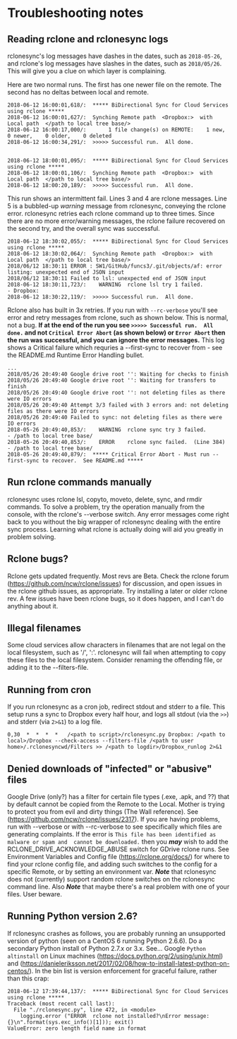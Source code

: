 # Troubleshooting notes 

## Reading rclone and rclonesync logs
rclonesync's log messages have dashes in the dates, such as `2018-05-26`, and rclone's log messages have slashes in the dates, 
such as `2018/05/26`. This will give you a clue on which layer is complaining.  

Here are two normal runs.  The first has one newer file on the remote.  The second has no deltas between local and remote.  

```
2018-06-12 16:00:01,618/:  ***** BiDirectional Sync for Cloud Services using rclone *****
2018-06-12 16:00:01,627/:  Synching Remote path  <Dropbox:>  with Local path  </path to local tree base/>
2018-06-12 16:00:17,000/:       1 file change(s) on REMOTE:    1 new,    0 newer,    0 older,    0 deleted
2018-06-12 16:00:34,291/:  >>>>> Successful run.  All done.


2018-06-12 18:00:01,095/:  ***** BiDirectional Sync for Cloud Services using rclone *****
2018-06-12 18:00:01,106/:  Synching Remote path  <Dropbox:>  with Local path  </path to local tree base/>
2018-06-12 18:00:20,189/:  >>>>> Successful run.  All done.
```

This run shows an intermittent fail.  Lines 3 and 4 are rclone messages.  Line 5 is a bubbled-up _warning_ message from rclonesync, conveying
the rclone error.  rclonesync retries each rclone command up to three times.  Since there are no more error/warning messages, 
the rclone failure recovered on the second try, and the overall sync was successful.

```
2018-06-12 18:30:02,055/:  ***** BiDirectional Sync for Cloud Services using rclone *****
2018-06-12 18:30:02,064/:  Synching Remote path  <Dropbox:>  with Local path  </path to local tree base/>
2018/06/12 18:30:11 ERROR : SW1/GitHub/funcs3/.git/objects/af: error listing: unexpected end of JSON input
2018/06/12 18:30:11 Failed to lsl: unexpected end of JSON input
2018-06-12 18:30:11,723/:    WARNING  rclone lsl try 1 failed.            - Dropbox:
2018-06-12 18:30:22,119/:  >>>>> Successful run.  All done.
```

Rclone also has built in 3x retries.  If you run with `--rc-verbose` you'll see error and retry messages from rclone, such as shown below.
This is normal, not a bug. **If at the end of the run you see `>>>>> Successful run.  All done.` and not `Critical Error Abort` 
(as shown below) or `Error Abort` then the run was successful, and you can ignore the error messages.**
This log shows a Critical failure which requries a --first-sync to recover from - see the README.md Runtime Error Handling bullet.
```
...
2018/05/26 20:49:40 Google drive root '': Waiting for checks to finish
2018/05/26 20:49:40 Google drive root '': Waiting for transfers to finish
2018/05/26 20:49:40 Google drive root '': not deleting files as there were IO errors
2018/05/26 20:49:40 Attempt 3/3 failed with 3 errors and: not deleting files as there were IO errors
2018/05/26 20:49:40 Failed to sync: not deleting files as there were IO errors
2018-05-26 20:49:40,853/:    WARNING  rclone sync try 3 failed.           - /path to local tree base/
2018-05-26 20:49:40,853/:    ERROR    rclone sync failed.  (Line 384)     - /path to local tree base/
2018-05-26 20:49:40,879/:  ***** Critical Error Abort - Must run --first-sync to recover.  See README.md *****
```

## Run rclone commands manually 
rclonesync uses rclone lsl, copyto, moveto, delete, sync, and rmdir commands.  To solve a problem, try the operation 
manually from the console, with the rclone's --verbose switch.  Any error messages come right back to you without the big wrapper 
of rclonesync dealing with the entire sync process.  Learning what rclone is actually doing will aid you greatly in problem solving.

## Rclone bugs?
Rclone gets updated frequently.  Most revs are Beta.  Check the rclone forum (https://github.com/ncw/rclone/issues) for discussion, 
and open issues in the rclone github issues, as appropriate.  Try installing a later or older rclone rev.  A few issues have been
rclone bugs, so it does happen, and I can't do anything about it.


## Illegal filenames
Some cloud services allow characters in filenames that are not legal on the local filesystem, such as '/', ':'.  rclonesync will fail 
when attempting to copy these files to the local filesystem.  Consider renaming the offending file, or adding it to the --filters-file. 

## Running from cron
If you run rclonesync as a cron job, redirect stdout and stderr to a file.  This setup runs a sync to Dropbox
every half hour, and logs all stdout (via the `>>`) and stderr (via `2>&1`) to a log file.  

```
0,30  *  *  *  *   /<path to script>/rclonesync.py Dropbox: /<path to local>/Dropbox --check-access --filters-file /<path to user home>/.rclonesyncwd/Filters >> /<path to logdir>/Dropbox_runlog 2>&1
```

## Denied downloads of "infected" or "abusive" files 
Google Drive (only?) has a filter for certain file types (.exe, .apk, and ??) that by default cannot be copied from the Remote to the Local. 
Mother is trying to protect you from evil and dirty things (The Wall reference).
See (https://github.com/ncw/rclone/issues/2317).  If you are having problems, run with --verbose or with --rc-verbose to see
specifically which files are generating complaints.  If the error is `This file has been identified as malware or spam and 
cannot be downloaded.` then you **_may_** wish to add the RCLONE_DRIVE_ACKNOWLEDGE_ABUSE switch for GDrive rclone runs.
See Environment Variables and Config file (https://rclone.org/docs/) for where to find your rclone config file, and adding such switches to 
the config for a specific Remote, or by setting an environment var.  **_Note_** that rclonesync does not (currently) support random rclone 
switches on the rclonesync command line.  Also **_Note_** that maybe there's a real problem with one of your files.  User beware.

## Running Python version 2.6?

If rclonesync crashes as follows, you are probably running an unsupported version of python (seen on a CentOS 6 running Python 2.6.6). 
Do a secondary Python install of Python 2.7.x or 3.x.  See... Google `Python altinstall` on Linux machines (https://docs.python.org/2/using/unix.html) 
and (https://danieleriksson.net/2017/02/08/how-to-install-latest-python-on-centos/). In the bin list 
is version enforcement for graceful failure, rather than this crap:

```
2018-06-12 17:39:44,137/:  ***** BiDirectional Sync for Cloud Services using rclone *****
Traceback (most recent call last):
  File "./rclonesync.py", line 472, in <module>
    logging.error ("ERROR  rclone not installed?\nError message: {}\n".format(sys.exc_info()[1])); exit()
ValueError: zero length field name in format
```


